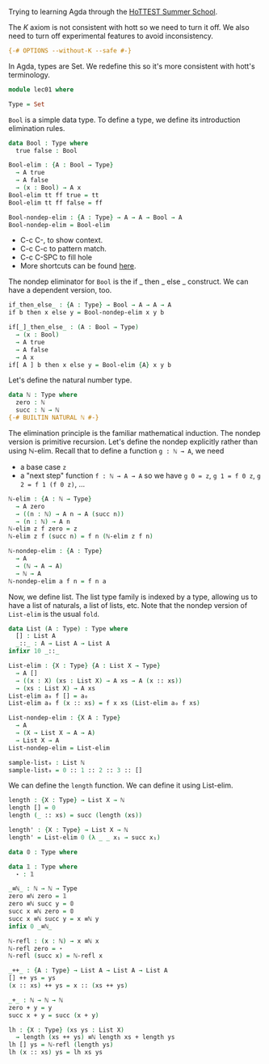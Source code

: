 Trying to learning Agda through the [HoTTEST Summer School](https://github.com/martinescardo/HoTTEST-Summer-School).

The $K$ axiom is not consistent with hott so we need to turn it off. We also need to turn off experimental features to avoid inconsistency.
```agda
{-# OPTIONS --without-K --safe #-} 
```
In Agda, types are Set. We redefine this so it's more consistent with hott's terminology.
```agda
module lec01 where

Type = Set
```

`Bool` is a simple data type. To define a type, we define its introduction elimination rules.
```agda
data Bool : Type where
  true false : Bool

Bool-elim : {A : Bool → Type}
  → A true
  → A false
  → (x : Bool) → A x
Bool-elim tt ff true = tt
Bool-elim tt ff false = ff

Bool-nondep-elim : {A : Type} → A → A → Bool → A
Bool-nondep-elim = Bool-elim
```

- C-c C-, to show context.
- C-c C-c to pattern match.
- C-c C-SPC to fill hole
- More shortcuts can be found [here](https://agda.readthedocs.io/en/latest/tools/emacs-mode.html).

The nondep eliminator for `Bool` is the if _ then _ else _ construct. We can have a dependent version, too.
```agda
if_then_else_ : {A : Type} → Bool → A → A → A
if b then x else y = Bool-nondep-elim x y b

if[_]_then_else_ : (A : Bool → Type)
  → (x : Bool)
  → A true
  → A false
  → A x
if[ A ] b then x else y = Bool-elim {A} x y b
```
Let's define the natural number type.
```agda
data ℕ : Type where
  zero : ℕ
  succ : ℕ → ℕ
{-# BUILTIN NATURAL ℕ #-}
```

The elimination principle is the familiar mathematical induction. The nondep version is primitive recursion. Let's define the nondep explicitly rather than using ℕ-elim.
Recall that to define a function `g : ℕ → A`, we need
- a base case `z`
- a "next step" function `f : ℕ → A → A`
so we have `g 0 = z`, `g 1 = f 0 z`, `g 2 = f 1 (f 0 z)`, ...
```agda
ℕ-elim : {A : ℕ → Type}
  → A zero
  → ((n : ℕ) → A n → A (succ n))
  → (n : ℕ) → A n
ℕ-elim z f zero = z
ℕ-elim z f (succ n) = f n (ℕ-elim z f n)

ℕ-nondep-elim : {A : Type}
  → A
  → (ℕ → A → A)
  → ℕ → A
ℕ-nondep-elim a f n = f n a
```

Now, we define list. The list type family is indexed by a type, allowing us to have a list of naturals, a list of lists, etc.
Note that the nondep version of `List-elim` is the usual `fold`. 
```agda
data List (A : Type) : Type where
  [] : List A
  _::_ : A → List A → List A
infixr 10 _::_

List-elim : {X : Type} {A : List X → Type}
  → A []
  → ((x : X) (xs : List X) → A xs → A (x :: xs))
  → (xs : List X) → A xs
List-elim a₀ f [] = a₀
List-elim a₀ f (x :: xs) = f x xs (List-elim a₀ f xs)

List-nondep-elim : {X A : Type}
  → A
  → (X → List X → A → A)
  → List X → A
List-nondep-elim = List-elim

sample-list₀ : List ℕ
sample-list₀ = 0 :: 1 :: 2 :: 3 :: []
```

We can define the `length` function. We can define it using List-elim.
```agda
length : {X : Type} → List X → ℕ
length [] = 0
length (_ :: xs) = succ (length (xs))

length' : {X : Type} → List X → ℕ
length' = List-elim 0 (λ _ _ x₁ → succ x₁)
```

```agda
data 𝟘 : Type where

data 𝟙 : Type where
  ⋆ : 𝟙

_≡ℕ_ : ℕ → ℕ → Type
zero ≡ℕ zero = 𝟙
zero ≡ℕ succ y = 𝟘
succ x ≡ℕ zero = 𝟘
succ x ≡ℕ succ y = x ≡ℕ y
infix 0 _≡ℕ_

ℕ-refl : (x : ℕ) → x ≡ℕ x
ℕ-refl zero = ⋆
ℕ-refl (succ x) = ℕ-refl x

_++_ : {A : Type} → List A → List A → List A
[] ++ ys = ys
(x :: xs) ++ ys = x :: (xs ++ ys)

_+_ : ℕ → ℕ → ℕ
zero + y = y
succ x + y = succ (x + y)

lh : {X : Type} (xs ys : List X)
  → length (xs ++ ys) ≡ℕ length xs + length ys
lh [] ys = ℕ-refl (length ys)
lh (x :: xs) ys = lh xs ys
```
